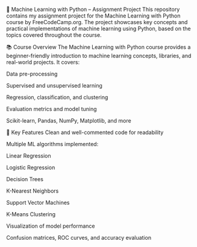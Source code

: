 🧠 Machine Learning with Python – Assignment Project
This repository contains my assignment project for the Machine Learning with Python course by FreeCodeCamp.org. The project showcases key concepts and practical implementations of machine learning using Python, based on the topics covered throughout the course.

📚 Course Overview
The Machine Learning with Python course provides a beginner-friendly introduction to machine learning concepts, libraries, and real-world projects. It covers:

Data pre-processing

Supervised and unsupervised learning

Regression, classification, and clustering

Evaluation metrics and model tuning

Scikit-learn, Pandas, NumPy, Matplotlib, and more

🚀 Key Features
Clean and well-commented code for readability

Multiple ML algorithms implemented:

Linear Regression

Logistic Regression

Decision Trees

K-Nearest Neighbors

Support Vector Machines

K-Means Clustering

Visualization of model performance

Confusion matrices, ROC curves, and accuracy evaluation
